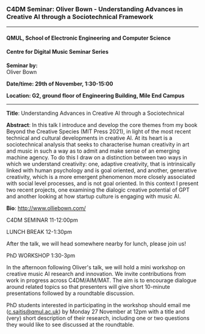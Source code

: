 ### C4DM Seminar: Oliver Bown - Understanding Advances in Creative AI through a Sociotechnical Framework
-----------------

#### QMUL, School of Electronic Engineering and Computer Science

#### Centre for Digital Music Seminar Series

**Seminar by:**   
    Oliver Bown

**Date/time:  29th of November, 1:30-15:00**

**Location: G2, ground floor of Engineering Building, Mile End Campus**

-----------------

<b>Title</b>: Understanding Advances in Creative AI through a Sociotechnical

<b>Abstract</b>: In this talk I introduce and develop the core themes from my book Beyond the Creative Species (MIT Press 2021), in light of the most recent technical and cultural developments in creative AI. At its heart is a sociotechnical analysis that seeks to characterise human creativity in art and music in such a way as to admit and make sense of an emerging machine agency. To do this I draw on a distinction between two ways in which we understand creativity: one, adaptive creativity, that is intrinsically linked with human psychology and is goal oriented, and another, generative creativity, which is a more emergent phenomenon more closely associated with social level processes, and is not goal oriented. In this context I present two recent projects, one examining the dialogic creative potential of GPT and another looking at how startup culture is engaging with music AI.

<b>Bio</b>: http://www.olliebown.com/ 

C4DM SEMINAR 11-12:00pm

LUNCH BREAK 12-1:30pm

After the talk, we will head somewhere nearby for lunch, please join us!  

PhD WORKSHOP 1:30-3pm

In the afternoon following Oliver's talk, we will hold a mini workshop on creative music AI research and innovation.  We invite contributions from work in progress across C4DM/AIM/MAT.  The aim is to encourage dialogue around related topics so that presenters will give short 10-minute presentations followed by a roundtable discussion.

PhD students interested in participating in the workshop should email me (c.saitis@qmul.ac.uk) by Monday 27 November at 12pm with a title and (very) short description of their research, including one or two questions they would like to see discussed at the roundtable. 

